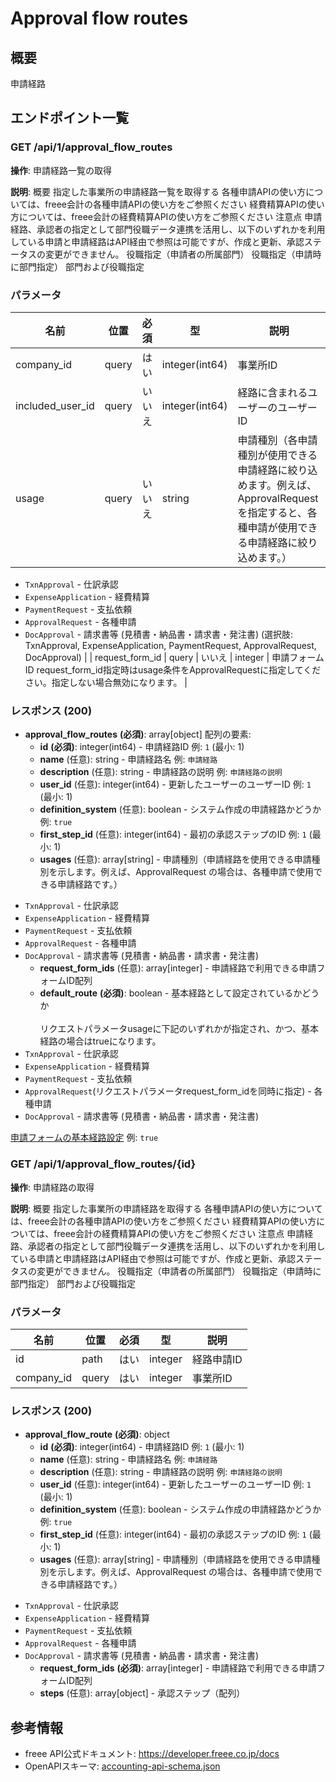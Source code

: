 # Approval flow routes

## 概要

申請経路

## エンドポイント一覧

### GET /api/1/approval_flow_routes

**操作**: 申請経路一覧の取得

**説明**: 概要 指定した事業所の申請経路一覧を取得する 各種申請APIの使い方については、freee会計の各種申請APIの使い方をご参照ください 経費精算APIの使い方については、freee会計の経費精算APIの使い方をご参照ください 注意点 申請経路、承認者の指定として部門役職データ連携を活用し、以下のいずれかを利用している申請と申請経路はAPI経由で参照は可能ですが、作成と更新、承認ステータスの変更ができません。 役職指定（申請者の所属部門） 役職指定（申請時に部門指定） 部門および役職指定

### パラメータ

| 名前 | 位置 | 必須 | 型 | 説明 |
|------|------|------|-----|------|
| company_id | query | はい | integer(int64) | 事業所ID |
| included_user_id | query | いいえ | integer(int64) | 経路に含まれるユーザーのユーザーID |
| usage | query | いいえ | string | 申請種別（各申請種別が使用できる申請経路に絞り込めます。例えば、ApprovalRequest を指定すると、各種申請が使用できる申請経路に絞り込めます。）
* `TxnApproval` - 仕訳承認
* `ExpenseApplication` - 経費精算
* `PaymentRequest` - 支払依頼
* `ApprovalRequest` - 各種申請
* `DocApproval` - 請求書等 (見積書・納品書・請求書・発注書) (選択肢: TxnApproval, ExpenseApplication, PaymentRequest, ApprovalRequest, DocApproval) |
| request_form_id | query | いいえ | integer | 申請フォームID request_form_id指定時はusage条件をApprovalRequestに指定してください。指定しない場合無効になります。 |

### レスポンス (200)

- **approval_flow_routes** **(必須)**: array[object]
  配列の要素:
    - **id** **(必須)**: integer(int64) - 申請経路ID 例: `1` (最小: 1)
    - **name** (任意): string - 申請経路名 例: `申請経路`
    - **description** (任意): string - 申請経路の説明 例: `申請経路の説明`
    - **user_id** (任意): integer(int64) - 更新したユーザーのユーザーID 例: `1` (最小: 1)
    - **definition_system** (任意): boolean - システム作成の申請経路かどうか 例: `true`
    - **first_step_id** (任意): integer(int64) - 最初の承認ステップのID 例: `1` (最小: 1)
    - **usages** (任意): array[string] - 申請種別（申請経路を使用できる申請種別を示します。例えば、ApprovalRequest の場合は、各種申請で使用できる申請経路です。）
* `TxnApproval` - 仕訳承認
* `ExpenseApplication` - 経費精算
* `PaymentRequest` - 支払依頼
* `ApprovalRequest` - 各種申請
* `DocApproval` - 請求書等 (見積書・納品書・請求書・発注書)
    - **request_form_ids** (任意): array[integer] - 申請経路で利用できる申請フォームID配列
    - **default_route** **(必須)**: boolean - 基本経路として設定されているかどうか<br><br>
リクエストパラメータusageに下記のいずれかが指定され、かつ、基本経路の場合はtrueになります。
* `TxnApproval` - 仕訳承認
* `ExpenseApplication` - 経費精算
* `PaymentRequest` - 支払依頼
* `ApprovalRequest`(リクエストパラメータrequest_form_idを同時に指定) - 各種申請
* `DocApproval` - 請求書等 (見積書・納品書・請求書・発注書)

<a href="https://support.freee.co.jp/hc/ja/articles/900000507963" target="_blank">申請フォームの基本経路設定</a>
 例: `true`

### GET /api/1/approval_flow_routes/{id}

**操作**: 申請経路の取得

**説明**: 概要 指定した事業所の申請経路を取得する 各種申請APIの使い方については、freee会計の各種申請APIの使い方をご参照ください 経費精算APIの使い方については、freee会計の経費精算APIの使い方をご参照ください 注意点 申請経路、承認者の指定として部門役職データ連携を活用し、以下のいずれかを利用している申請と申請経路はAPI経由で参照は可能ですが、作成と更新、承認ステータスの変更ができません。 役職指定（申請者の所属部門） 役職指定（申請時に部門指定） 部門および役職指定

### パラメータ

| 名前 | 位置 | 必須 | 型 | 説明 |
|------|------|------|-----|------|
| id | path | はい | integer | 経路申請ID |
| company_id | query | はい | integer | 事業所ID |

### レスポンス (200)

- **approval_flow_route** **(必須)**: object
  - **id** **(必須)**: integer(int64) - 申請経路ID 例: `1` (最小: 1)
  - **name** (任意): string - 申請経路名 例: `申請経路`
  - **description** (任意): string - 申請経路の説明 例: `申請経路の説明`
  - **user_id** (任意): integer(int64) - 更新したユーザーのユーザーID 例: `1` (最小: 1)
  - **definition_system** (任意): boolean - システム作成の申請経路かどうか 例: `true`
  - **first_step_id** (任意): integer(int64) - 最初の承認ステップのID 例: `1` (最小: 1)
  - **usages** (任意): array[string] - 申請種別（申請経路を使用できる申請種別を示します。例えば、ApprovalRequest の場合は、各種申請で使用できる申請経路です。）
* `TxnApproval` - 仕訳承認
* `ExpenseApplication` - 経費精算
* `PaymentRequest` - 支払依頼
* `ApprovalRequest` - 各種申請
* `DocApproval` - 請求書等 (見積書・納品書・請求書・発注書)
  - **request_form_ids** **(必須)**: array[integer] - 申請経路で利用できる申請フォームID配列
  - **steps** (任意): array[object] - 承認ステップ（配列）



## 参考情報

- freee API公式ドキュメント: https://developer.freee.co.jp/docs
- OpenAPIスキーマ: [accounting-api-schema.json](../../openapi/accounting-api-schema.json)
